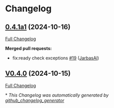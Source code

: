 # Changelog

## [0.4.1a1](https://github.com/OpenVoiceOS/skill-ovos-boot-finished/tree/0.4.1a1) (2024-10-16)

[Full Changelog](https://github.com/OpenVoiceOS/skill-ovos-boot-finished/compare/V0.4.0...0.4.1a1)

**Merged pull requests:**

- fix:ready check exceptions [\#19](https://github.com/OpenVoiceOS/skill-ovos-boot-finished/pull/19) ([JarbasAl](https://github.com/JarbasAl))

## [V0.4.0](https://github.com/OpenVoiceOS/skill-ovos-boot-finished/tree/V0.4.0) (2024-10-15)

[Full Changelog](https://github.com/OpenVoiceOS/skill-ovos-boot-finished/compare/0.4.0...V0.4.0)



\* *This Changelog was automatically generated by [github_changelog_generator](https://github.com/github-changelog-generator/github-changelog-generator)*
